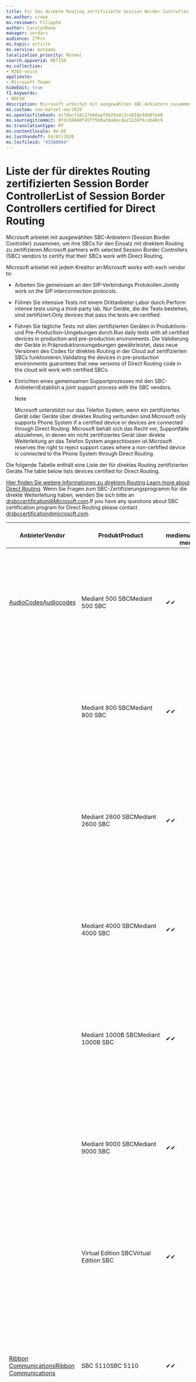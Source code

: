 ```yaml
---
title: Für das direkte Routing zertifizierte Session Border Controller
ms.author: crowe
ms.reviewer: FilippSe
author: CarolynRowe
manager: serdars
audience: ITPro
ms.topic: article
ms.service: msteams
localization_priority: Normal
search.appverid: MET150
ms.collection:
- M365-voice
appliesto:
- Microsoft Teams
hideEdit: true
f1.keywords:
- NOCSH
description: Microsoft arbeitet mit ausgewählten SBC-Anbietern zusammen, um ihre SBCs für den Einsatz mit direktem Routing zu zertifizieren.
ms.custom: seo-marvel-mar2020
ms.openlocfilehash: ec7dacf18c27eb6aafbb29adc2ce618e9db07e68
ms.sourcegitcommit: 0fdc60840f45ff5b0a39a8ec4a21138f6cab49c9
ms.translationtype: MT
ms.contentlocale: de-DE
ms.lasthandoff: 04/07/2020
ms.locfileid: "43160044"
---
```

# <a name="list-of-session-border-controllers-certified-for-direct-routing"></a><span data-ttu-id="61737-103">Liste der für direktes Routing zertifizierten Session Border Controller</span><span class="sxs-lookup"><span data-stu-id="61737-103">List of Session Border Controllers certified for Direct Routing</span></span>

<span data-ttu-id="61737-104">Microsoft arbeitet mit ausgewählten SBC-Anbietern (Session Border Controller) zusammen, um ihre SBCs für den Einsatz mit direktem Routing zu zertifizieren.</span><span class="sxs-lookup"><span data-stu-id="61737-104">Microsoft partners with selected Session Border Controllers (SBC) vendors to certify that their SBCs work with Direct Routing.</span></span> 

<span data-ttu-id="61737-105">Microsoft arbeitet mit jedem Kreditor an:</span><span class="sxs-lookup"><span data-stu-id="61737-105">Microsoft works with each vendor to:</span></span> 

- <span data-ttu-id="61737-106">Arbeiten Sie gemeinsam an den SIP-Verbindungs Protokollen.</span><span class="sxs-lookup"><span data-stu-id="61737-106">Jointly work on the SIP interconnection protocols.</span></span>
- <span data-ttu-id="61737-107">Führen Sie intensive Tests mit einem Drittanbieter Labor durch.</span><span class="sxs-lookup"><span data-stu-id="61737-107">Perform intense tests using a third-party lab.</span></span> <span data-ttu-id="61737-108">Nur Geräte, die die Tests bestehen, sind zertifiziert.</span><span class="sxs-lookup"><span data-stu-id="61737-108">Only devices that pass the tests are certified.</span></span> 
- <span data-ttu-id="61737-109">Führen Sie tägliche Tests mit allen zertifizierten Geräten in Produktions-und Pre-Production-Umgebungen durch.</span><span class="sxs-lookup"><span data-stu-id="61737-109">Run daily tests with all certified devices in production and pre-production environments.</span></span> <span data-ttu-id="61737-110">Die Validierung der Geräte in Präproduktionsumgebungen gewährleistet, dass neue Versionen des Codes für direktes Routing in der Cloud auf zertifizierten SBCs funktionieren.</span><span class="sxs-lookup"><span data-stu-id="61737-110">Validating the devices in pre-production environments guarantees that new versions of Direct Routing code in the cloud will work with certified SBCs.</span></span> 
- <span data-ttu-id="61737-111">Einrichten eines gemeinsamen Supportprozesses mit den SBC-Anbietern</span><span class="sxs-lookup"><span data-stu-id="61737-111">Establish a joint support process with the SBC vendors.</span></span>


  > [!NOTE]
  > <span data-ttu-id="61737-112">Microsoft unterstützt nur das Telefon System, wenn ein zertifiziertes Gerät oder Geräte über direktes Routing verbunden sind.</span><span class="sxs-lookup"><span data-stu-id="61737-112">Microsoft only supports Phone System if a certified device or devices are connected through Direct Routing.</span></span> <span data-ttu-id="61737-113">Microsoft behält sich das Recht vor, Supportfälle abzulehnen, in denen ein nicht zertifiziertes Gerät über direkte Weiterleitung an das Telefon System angeschlossen ist.</span><span class="sxs-lookup"><span data-stu-id="61737-113">Microsoft reserves the right to reject support cases where a non-certified device is connected to the Phone System through Direct Routing.</span></span> 

<span data-ttu-id="61737-114">Die folgende Tabelle enthält eine Liste der für direktes Routing zertifizierten Geräte.</span><span class="sxs-lookup"><span data-stu-id="61737-114">The table below lists devices certified for Direct Routing.</span></span> 

<span data-ttu-id="61737-115">[Hier finden Sie weitere Informationen zu direktem Routing](https://aka.ms/dr).</span><span class="sxs-lookup"><span data-stu-id="61737-115">[Learn more about Direct Routing](https://aka.ms/dr).</span></span> <span data-ttu-id="61737-116">Wenn Sie Fragen zum SBC-Zertifizierungsprogramm für die direkte Weiterleitung haben, wenden Sie sich bitte an drsbccertification@Microsoft.com.</span><span class="sxs-lookup"><span data-stu-id="61737-116">If you have any questions about SBC certification program for Direct Routing please contact drsbccertification@microsoft.com.</span></span>


|                                                       <span data-ttu-id="61737-117">Anbieter</span><span class="sxs-lookup"><span data-stu-id="61737-117">Vendor</span></span>                                                        |       <span data-ttu-id="61737-118">Produkt</span><span class="sxs-lookup"><span data-stu-id="61737-118">Product</span></span>       | <span data-ttu-id="61737-119">Nicht medienumgehung</span><span class="sxs-lookup"><span data-stu-id="61737-119">Non-media bypass</span></span> | <span data-ttu-id="61737-120">Medienumgehung</span><span class="sxs-lookup"><span data-stu-id="61737-120">Media bypass</span></span> | <span data-ttu-id="61737-121">Software Version</span><span class="sxs-lookup"><span data-stu-id="61737-121">Software version</span></span> | <span data-ttu-id="61737-122">Validiert mit E911-Anbietern</span><span class="sxs-lookup"><span data-stu-id="61737-122">Validated with E911 providers</span></span> | <span data-ttu-id="61737-123">Elin-fähig</span><span class="sxs-lookup"><span data-stu-id="61737-123">ELIN capable</span></span>
|---------------------------------------------------------------------------------------------------------------------|---------------------|------------------|--------------|------------------|-----------------|------------------|
| [<span data-ttu-id="61737-124">AudioCodes</span><span class="sxs-lookup"><span data-stu-id="61737-124">Audiocodes</span></span>](https://www.audiocodes.com/solutions-products/products/products-for-microsoft-365/direct-routing-for-microsoft-teams) |   <span data-ttu-id="61737-125">Mediant 500 SBC</span><span class="sxs-lookup"><span data-stu-id="61737-125">Mediant 500 SBC</span></span>   |     <span data-ttu-id="61737-126">&#10004;</span><span class="sxs-lookup"><span data-stu-id="61737-126">&#10004;</span></span>     |   <span data-ttu-id="61737-127">&#10004;</span><span class="sxs-lookup"><span data-stu-id="61737-127">&#10004;</span></span>    |  <span data-ttu-id="61737-128">Unterstützte 7,2 a. 250 (empfohlen: 7,2 a. 256)</span><span class="sxs-lookup"><span data-stu-id="61737-128">Supported 7.20A.250 (Recommended 7.20A.256)</span></span>   | <ul> <li> [<span data-ttu-id="61737-129">Bandbreiten-dynamisches Standort Routing</span><span class="sxs-lookup"><span data-stu-id="61737-129">Bandwidth Dynamic Location Routing</span></span>](https://www.bandwidth.com/partners/microsoft-teams-direct-routing) </li> <li><span data-ttu-id="61737-130">Intrado ERS</span><span class="sxs-lookup"><span data-stu-id="61737-130">Intrado ERS</span></span> </li> <li><span data-ttu-id="61737-131">Intrado EGW</span><span class="sxs-lookup"><span data-stu-id="61737-131">Intrado EGW</span></span></li> <li> <span data-ttu-id="61737-132">Red Sky Horizon-Mobilität</span><span class="sxs-lookup"><span data-stu-id="61737-132">Red Sky Horizon Mobility</span></span> </li>  </ul> |  <span data-ttu-id="61737-133">&#10004;</span><span class="sxs-lookup"><span data-stu-id="61737-133">&#10004;</span></span>  |
|                                                                                                                     |   <span data-ttu-id="61737-134">Mediant 800 SBC</span><span class="sxs-lookup"><span data-stu-id="61737-134">Mediant 800 SBC</span></span>   |     <span data-ttu-id="61737-135">&#10004;</span><span class="sxs-lookup"><span data-stu-id="61737-135">&#10004;</span></span>     |   <span data-ttu-id="61737-136">&#10004;</span><span class="sxs-lookup"><span data-stu-id="61737-136">&#10004;</span></span>     |  <span data-ttu-id="61737-137">Unterstützte 7,2 a. 250 (empfohlen: 7,2 a. 256)</span><span class="sxs-lookup"><span data-stu-id="61737-137">Supported 7.20A.250 (Recommended 7.20A.256)</span></span>   | <ul> <li> [<span data-ttu-id="61737-138">Bandbreiten-dynamisches Standort Routing</span><span class="sxs-lookup"><span data-stu-id="61737-138">Bandwidth Dynamic Location Routing</span></span>](https://www.bandwidth.com/partners/microsoft-teams-direct-routing) </li> <li><span data-ttu-id="61737-139">Intrado ERS</span><span class="sxs-lookup"><span data-stu-id="61737-139">Intrado ERS</span></span> </li> <li><span data-ttu-id="61737-140">Intrado EGW</span><span class="sxs-lookup"><span data-stu-id="61737-140">Intrado EGW</span></span></li> <li> <span data-ttu-id="61737-141">Red Sky Horizon-Mobilität</span><span class="sxs-lookup"><span data-stu-id="61737-141">Red Sky Horizon Mobility</span></span> </li>  </ul>  |  <span data-ttu-id="61737-142">&#10004;</span><span class="sxs-lookup"><span data-stu-id="61737-142">&#10004;</span></span>  |
|                                                                                                                     |  <span data-ttu-id="61737-143">Mediant 2600 SBC</span><span class="sxs-lookup"><span data-stu-id="61737-143">Mediant 2600 SBC</span></span>   |     <span data-ttu-id="61737-144">&#10004;</span><span class="sxs-lookup"><span data-stu-id="61737-144">&#10004;</span></span>     |   <span data-ttu-id="61737-145">&#10004;</span><span class="sxs-lookup"><span data-stu-id="61737-145">&#10004;</span></span>    |  <span data-ttu-id="61737-146">Unterstützte 7,2 a. 250 (empfohlen: 7,2 a. 256)</span><span class="sxs-lookup"><span data-stu-id="61737-146">Supported 7.20A.250 (Recommended 7.20A.256)</span></span>   |   <ul> <li> [<span data-ttu-id="61737-147">Bandbreiten-dynamisches Standort Routing</span><span class="sxs-lookup"><span data-stu-id="61737-147">Bandwidth Dynamic Location Routing</span></span>](https://www.bandwidth.com/partners/microsoft-teams-direct-routing) </li> <li><span data-ttu-id="61737-148">Intrado ERS</span><span class="sxs-lookup"><span data-stu-id="61737-148">Intrado ERS</span></span> </li> <li><span data-ttu-id="61737-149">Intrado EGW</span><span class="sxs-lookup"><span data-stu-id="61737-149">Intrado EGW</span></span></li> <li> <span data-ttu-id="61737-150">Red Sky Horizon-Mobilität</span><span class="sxs-lookup"><span data-stu-id="61737-150">Red Sky Horizon Mobility</span></span> </li>  </ul>  |  <span data-ttu-id="61737-151">&#10004;</span><span class="sxs-lookup"><span data-stu-id="61737-151">&#10004;</span></span>  |    
|                                                                                                                     |  <span data-ttu-id="61737-152">Mediant 4000 SBC</span><span class="sxs-lookup"><span data-stu-id="61737-152">Mediant 4000 SBC</span></span>   |     <span data-ttu-id="61737-153">&#10004;</span><span class="sxs-lookup"><span data-stu-id="61737-153">&#10004;</span></span>     |   <span data-ttu-id="61737-154">&#10004;</span><span class="sxs-lookup"><span data-stu-id="61737-154">&#10004;</span></span>     |  <span data-ttu-id="61737-155">Unterstützte 7,2 a. 250 (empfohlen: 7,2 a. 256)</span><span class="sxs-lookup"><span data-stu-id="61737-155">Supported 7.20A.250 (Recommended 7.20A.256)</span></span>   |  <ul> <li> [<span data-ttu-id="61737-156">Bandbreiten-dynamisches Standort Routing</span><span class="sxs-lookup"><span data-stu-id="61737-156">Bandwidth Dynamic Location Routing</span></span>](https://www.bandwidth.com/partners/microsoft-teams-direct-routing) </li> <li><span data-ttu-id="61737-157">Intrado ERS</span><span class="sxs-lookup"><span data-stu-id="61737-157">Intrado ERS</span></span> </li> <li><span data-ttu-id="61737-158">Intrado EGW</span><span class="sxs-lookup"><span data-stu-id="61737-158">Intrado EGW</span></span></li> <li> <span data-ttu-id="61737-159">Red Sky Horizon-Mobilität</span><span class="sxs-lookup"><span data-stu-id="61737-159">Red Sky Horizon Mobility</span></span> </li>  </ul>  |  <span data-ttu-id="61737-160">&#10004;</span><span class="sxs-lookup"><span data-stu-id="61737-160">&#10004;</span></span>  |    
|                                                                                                                     | <span data-ttu-id="61737-161">Mediant 1000B SBC</span><span class="sxs-lookup"><span data-stu-id="61737-161">Mediant 1000B  SBC</span></span>  |     <span data-ttu-id="61737-162">&#10004;</span><span class="sxs-lookup"><span data-stu-id="61737-162">&#10004;</span></span>     |   <span data-ttu-id="61737-163">Ausstehend</span><span class="sxs-lookup"><span data-stu-id="61737-163">Pending</span></span>     |  <span data-ttu-id="61737-164">Unterstützte 7,2 a. 250 (empfohlen: 7,2 a. 256)</span><span class="sxs-lookup"><span data-stu-id="61737-164">Supported 7.20A.250 (Recommended 7.20A.256)</span></span>  |  <ul> <li> [<span data-ttu-id="61737-165">Bandbreiten-dynamisches Standort Routing</span><span class="sxs-lookup"><span data-stu-id="61737-165">Bandwidth Dynamic Location Routing</span></span>](https://www.bandwidth.com/partners/microsoft-teams-direct-routing) </li> <li><span data-ttu-id="61737-166">Intrado ERS</span><span class="sxs-lookup"><span data-stu-id="61737-166">Intrado ERS</span></span> </li> <li><span data-ttu-id="61737-167">Intrado EGW</span><span class="sxs-lookup"><span data-stu-id="61737-167">Intrado EGW</span></span></li> <li> <span data-ttu-id="61737-168">Red Sky Horizon-Mobilität</span><span class="sxs-lookup"><span data-stu-id="61737-168">Red Sky Horizon Mobility</span></span> </li>  </ul>  |  <span data-ttu-id="61737-169">&#10004;</span><span class="sxs-lookup"><span data-stu-id="61737-169">&#10004;</span></span>  |    
|                                                                                                                     | <span data-ttu-id="61737-170">Mediant 9000  SBC</span><span class="sxs-lookup"><span data-stu-id="61737-170">Mediant 9000  SBC</span></span>  |     <span data-ttu-id="61737-171">&#10004;</span><span class="sxs-lookup"><span data-stu-id="61737-171">&#10004;</span></span>     |   <span data-ttu-id="61737-172">&#10004;</span><span class="sxs-lookup"><span data-stu-id="61737-172">&#10004;</span></span>     |  <span data-ttu-id="61737-173">Unterstützte 7,2 a. 250 (empfohlen: 7,2 a. 256)</span><span class="sxs-lookup"><span data-stu-id="61737-173">Supported 7.20A.250 (Recommended 7.20A.256)</span></span>   | <ul> <li> [<span data-ttu-id="61737-174">Bandbreiten-dynamisches Standort Routing</span><span class="sxs-lookup"><span data-stu-id="61737-174">Bandwidth Dynamic Location Routing</span></span>](https://www.bandwidth.com/partners/microsoft-teams-direct-routing) </li> <li><span data-ttu-id="61737-175">Intrado ERS</span><span class="sxs-lookup"><span data-stu-id="61737-175">Intrado ERS</span></span> </li> <li><span data-ttu-id="61737-176">Intrado EGW</span><span class="sxs-lookup"><span data-stu-id="61737-176">Intrado EGW</span></span></li> <li> <span data-ttu-id="61737-177">Red Sky Horizon-Mobilität</span><span class="sxs-lookup"><span data-stu-id="61737-177">Red Sky Horizon Mobility</span></span> </li>  </ul>    |  <span data-ttu-id="61737-178">&#10004;</span><span class="sxs-lookup"><span data-stu-id="61737-178">&#10004;</span></span>  |                                                                       
|                                                                                                                     | <span data-ttu-id="61737-179">Virtual Edition SBC</span><span class="sxs-lookup"><span data-stu-id="61737-179">Virtual Edition SBC</span></span> |     <span data-ttu-id="61737-180">&#10004;</span><span class="sxs-lookup"><span data-stu-id="61737-180">&#10004;</span></span>     |   <span data-ttu-id="61737-181">&#10004;</span><span class="sxs-lookup"><span data-stu-id="61737-181">&#10004;</span></span>     |  <span data-ttu-id="61737-182">Unterstützte 7,2 a. 250 (empfohlen: 7,2 a. 256)</span><span class="sxs-lookup"><span data-stu-id="61737-182">Supported 7.20A.250 (Recommended 7.20A.256)</span></span> |  <ul> <li> [<span data-ttu-id="61737-183">Bandbreiten-dynamisches Standort Routing</span><span class="sxs-lookup"><span data-stu-id="61737-183">Bandwidth Dynamic Location Routing</span></span>](https://www.bandwidth.com/partners/microsoft-teams-direct-routing) </li> <li><span data-ttu-id="61737-184">Intrado ERS</span><span class="sxs-lookup"><span data-stu-id="61737-184">Intrado ERS</span></span> </li> <li><span data-ttu-id="61737-185">Intrado EGW</span><span class="sxs-lookup"><span data-stu-id="61737-185">Intrado EGW</span></span></li> <li> <span data-ttu-id="61737-186">Red Sky Horizon-Mobilität</span><span class="sxs-lookup"><span data-stu-id="61737-186">Red Sky Horizon Mobility</span></span> </li>  </ul>   |  <span data-ttu-id="61737-187">&#10004;</span><span class="sxs-lookup"><span data-stu-id="61737-187">&#10004;</span></span>  |    
|  [<span data-ttu-id="61737-188">Ribbon Communications</span><span class="sxs-lookup"><span data-stu-id="61737-188">Ribbon Communications</span></span>](https://ribboncommunications.com/solutions/enterprise-solutions/microsoft-skype-business)  |      <span data-ttu-id="61737-189">SBC 5110</span><span class="sxs-lookup"><span data-stu-id="61737-189">SBC 5110</span></span>       |     <span data-ttu-id="61737-190">&#10004;</span><span class="sxs-lookup"><span data-stu-id="61737-190">&#10004;</span></span>     |   <span data-ttu-id="61737-191">&#10004;</span><span class="sxs-lookup"><span data-stu-id="61737-191">&#10004;</span></span>    |       <span data-ttu-id="61737-192">Unterstützte 7,2 (empfohlen 8,2)</span><span class="sxs-lookup"><span data-stu-id="61737-192">Supported 7.2 (Recommended 8.2)</span></span>       | <ul> <li> [<span data-ttu-id="61737-193">Bandbreiten-dynamisches Standort Routing</span><span class="sxs-lookup"><span data-stu-id="61737-193">Bandwidth Dynamic Location Routing</span></span>](https://www.bandwidth.com/partners/microsoft-teams-direct-routing) </li> <li><span data-ttu-id="61737-194">Intrado ERS</span><span class="sxs-lookup"><span data-stu-id="61737-194">Intrado ERS</span></span> </li> <li><span data-ttu-id="61737-195">Intrado EGW</span><span class="sxs-lookup"><span data-stu-id="61737-195">Intrado EGW</span></span></li> <li> <span data-ttu-id="61737-196">Red Sky Horizon-Mobilität</span><span class="sxs-lookup"><span data-stu-id="61737-196">Red Sky Horizon Mobility</span></span> </li>  </ul> |    |    
|                                                                                                                     |      <span data-ttu-id="61737-197">SBC 5210</span><span class="sxs-lookup"><span data-stu-id="61737-197">SBC 5210</span></span>       |     <span data-ttu-id="61737-198">&#10004;</span><span class="sxs-lookup"><span data-stu-id="61737-198">&#10004;</span></span>     |  <span data-ttu-id="61737-199">&#10004;</span><span class="sxs-lookup"><span data-stu-id="61737-199">&#10004;</span></span>    |       <span data-ttu-id="61737-200">Unterstützte 7,2 (empfohlen 8,2)</span><span class="sxs-lookup"><span data-stu-id="61737-200">Supported 7.2 (Recommended 8.2)</span></span>       |  <ul> <li> [<span data-ttu-id="61737-201">Bandbreiten-dynamisches Standort Routing</span><span class="sxs-lookup"><span data-stu-id="61737-201">Bandwidth Dynamic Location Routing</span></span>](https://www.bandwidth.com/partners/microsoft-teams-direct-routing) </li> <li><span data-ttu-id="61737-202">Intrado ERS</span><span class="sxs-lookup"><span data-stu-id="61737-202">Intrado ERS</span></span> </li> <li><span data-ttu-id="61737-203">Intrado EGW</span><span class="sxs-lookup"><span data-stu-id="61737-203">Intrado EGW</span></span></li> <li> <span data-ttu-id="61737-204">Red Sky Horizon-Mobilität</span><span class="sxs-lookup"><span data-stu-id="61737-204">Red Sky Horizon Mobility</span></span> </li> </ul> |    |    
|                                                                                                                     |      <span data-ttu-id="61737-205">SBC 5400</span><span class="sxs-lookup"><span data-stu-id="61737-205">SBC 5400</span></span>       |     <span data-ttu-id="61737-206">&#10004;</span><span class="sxs-lookup"><span data-stu-id="61737-206">&#10004;</span></span>     |   <span data-ttu-id="61737-207">&#10004;</span><span class="sxs-lookup"><span data-stu-id="61737-207">&#10004;</span></span>   |       <span data-ttu-id="61737-208">Unterstützte 7,2 (empfohlen 8,2)</span><span class="sxs-lookup"><span data-stu-id="61737-208">Supported 7.2 (Recommended 8.2)</span></span>       |  <ul> <li> [<span data-ttu-id="61737-209">Bandbreiten-dynamisches Standort Routing</span><span class="sxs-lookup"><span data-stu-id="61737-209">Bandwidth Dynamic Location Routing</span></span>](https://www.bandwidth.com/partners/microsoft-teams-direct-routing) </li><li><span data-ttu-id="61737-210">Intrado ERS</span><span class="sxs-lookup"><span data-stu-id="61737-210">Intrado ERS</span></span> </li> <li><span data-ttu-id="61737-211">Intrado EGW</span><span class="sxs-lookup"><span data-stu-id="61737-211">Intrado EGW</span></span></li> <li> <span data-ttu-id="61737-212">Red Sky Horizon-Mobilität</span><span class="sxs-lookup"><span data-stu-id="61737-212">Red Sky Horizon Mobility</span></span> </li> </ul>  ||    
|                                                                                                                     |      <span data-ttu-id="61737-213">SBC 7000</span><span class="sxs-lookup"><span data-stu-id="61737-213">SBC 7000</span></span>       |     <span data-ttu-id="61737-214">&#10004;</span><span class="sxs-lookup"><span data-stu-id="61737-214">&#10004;</span></span>     |   <span data-ttu-id="61737-215">&#10004;</span><span class="sxs-lookup"><span data-stu-id="61737-215">&#10004;</span></span>    |       <span data-ttu-id="61737-216">Unterstützte 7,2 (empfohlen 8,2)</span><span class="sxs-lookup"><span data-stu-id="61737-216">Supported 7.2 (Recommended 8.2)</span></span>       |   <ul> <li> [<span data-ttu-id="61737-217">Bandbreiten-dynamisches Standort Routing</span><span class="sxs-lookup"><span data-stu-id="61737-217">Bandwidth Dynamic Location Routing</span></span>](https://www.bandwidth.com/partners/microsoft-teams-direct-routing) </li> <li><span data-ttu-id="61737-218">Intrado ERS</span><span class="sxs-lookup"><span data-stu-id="61737-218">Intrado ERS</span></span> </li> <li><span data-ttu-id="61737-219">Intrado EGW</span><span class="sxs-lookup"><span data-stu-id="61737-219">Intrado EGW</span></span></li> <li> <span data-ttu-id="61737-220">Red Sky Horizon-Mobilität</span><span class="sxs-lookup"><span data-stu-id="61737-220">Red Sky Horizon Mobility</span></span> </li> </ul> |  |    
|                                                                                                                     |       <span data-ttu-id="61737-221">SBC SWe</span><span class="sxs-lookup"><span data-stu-id="61737-221">SBC SWe</span></span>       |     <span data-ttu-id="61737-222">&#10004;</span><span class="sxs-lookup"><span data-stu-id="61737-222">&#10004;</span></span>     |   <span data-ttu-id="61737-223">&#10004;</span><span class="sxs-lookup"><span data-stu-id="61737-223">&#10004;</span></span>   |       <span data-ttu-id="61737-224">Unterstützte 7,2 (empfohlen 8,2)</span><span class="sxs-lookup"><span data-stu-id="61737-224">Supported 7.2 (Recommended 8.2)</span></span>       |   <ul> <li> [<span data-ttu-id="61737-225">Bandbreiten-dynamisches Standort Routing</span><span class="sxs-lookup"><span data-stu-id="61737-225">Bandwidth Dynamic Location Routing</span></span>](https://www.bandwidth.com/partners/microsoft-teams-direct-routing) </li> <li><span data-ttu-id="61737-226">Intrado ERS</span><span class="sxs-lookup"><span data-stu-id="61737-226">Intrado ERS</span></span> </li> <li><span data-ttu-id="61737-227">Intrado EGW</span><span class="sxs-lookup"><span data-stu-id="61737-227">Intrado EGW</span></span></li> <li> <span data-ttu-id="61737-228">Red Sky Horizon-Mobilität</span><span class="sxs-lookup"><span data-stu-id="61737-228">Red Sky Horizon Mobility</span></span> </li> </ul> |    |    
|                                                                                                                     |      <span data-ttu-id="61737-229">SBC 1000</span><span class="sxs-lookup"><span data-stu-id="61737-229">SBC 1000</span></span>       |     <span data-ttu-id="61737-230">&#10004;</span><span class="sxs-lookup"><span data-stu-id="61737-230">&#10004;</span></span>     |   <span data-ttu-id="61737-231">&#10004;</span><span class="sxs-lookup"><span data-stu-id="61737-231">&#10004;</span></span>    |      <span data-ttu-id="61737-232">8.0.3 (Build 537)</span><span class="sxs-lookup"><span data-stu-id="61737-232">8.0.3 (build 537)</span></span>     |  <ul> <li> [<span data-ttu-id="61737-233">Bandbreiten-dynamisches Standort Routing</span><span class="sxs-lookup"><span data-stu-id="61737-233">Bandwidth Dynamic Location Routing</span></span>](https://www.bandwidth.com/partners/microsoft-teams-direct-routing) </li> <li> <span data-ttu-id="61737-234">Intrado ERS</span><span class="sxs-lookup"><span data-stu-id="61737-234">Intrado ERS</span></span> </li> <li><span data-ttu-id="61737-235">Intrado EGW</span><span class="sxs-lookup"><span data-stu-id="61737-235">Intrado EGW</span></span> </li> <li> <span data-ttu-id="61737-236">Red Sky Horizon-Mobilität</span><span class="sxs-lookup"><span data-stu-id="61737-236">Red Sky Horizon Mobility</span></span> </li> </ul>   |  <span data-ttu-id="61737-237">&#10004;</span><span class="sxs-lookup"><span data-stu-id="61737-237">&#10004;</span></span>   |    
|                                                                                                                     |      <span data-ttu-id="61737-238">SBC 2000</span><span class="sxs-lookup"><span data-stu-id="61737-238">SBC 2000</span></span>       |     <span data-ttu-id="61737-239">&#10004;</span><span class="sxs-lookup"><span data-stu-id="61737-239">&#10004;</span></span>     |   <span data-ttu-id="61737-240">&#10004;</span><span class="sxs-lookup"><span data-stu-id="61737-240">&#10004;</span></span>   |     <span data-ttu-id="61737-241">8.0.3 (Build 537)</span><span class="sxs-lookup"><span data-stu-id="61737-241">8.0.3 (build 537)</span></span>     |  <ul> <li>[<span data-ttu-id="61737-242">Bandbreiten-dynamisches Standort Routing</span><span class="sxs-lookup"><span data-stu-id="61737-242">Bandwidth Dynamic Location Routing</span></span>](https://www.bandwidth.com/partners/microsoft-teams-direct-routing) </li> <li> <span data-ttu-id="61737-243">Intrado ERS</span><span class="sxs-lookup"><span data-stu-id="61737-243">Intrado ERS</span></span> </li> <li><span data-ttu-id="61737-244">Intrado EGW</span><span class="sxs-lookup"><span data-stu-id="61737-244">Intrado EGW</span></span> </li> <li> <span data-ttu-id="61737-245">Red Sky Horizon-Mobilität</span><span class="sxs-lookup"><span data-stu-id="61737-245">Red Sky Horizon Mobility</span></span> </li> </ul>   |     <span data-ttu-id="61737-246">&#10004;</span><span class="sxs-lookup"><span data-stu-id="61737-246">&#10004;</span></span>     |    
|                                                                                                                     |    <span data-ttu-id="61737-247">Lite SBC Schwedisch</span><span class="sxs-lookup"><span data-stu-id="61737-247">SBC SWe Lite</span></span>     |     <span data-ttu-id="61737-248">&#10004;</span><span class="sxs-lookup"><span data-stu-id="61737-248">&#10004;</span></span>     |  <span data-ttu-id="61737-249">&#10004;</span><span class="sxs-lookup"><span data-stu-id="61737-249">&#10004;</span></span>    |      <span data-ttu-id="61737-250">8.0.3 (Build 216)</span><span class="sxs-lookup"><span data-stu-id="61737-250">8.0.3 (build 216)</span></span>    |  <ul> <li> [<span data-ttu-id="61737-251">Bandbreiten-dynamisches Standort Routing</span><span class="sxs-lookup"><span data-stu-id="61737-251">Bandwidth Dynamic Location Routing</span></span>](https://www.bandwidth.com/partners/microsoft-teams-direct-routing) </li> <li> <span data-ttu-id="61737-252">Intrado ERS</span><span class="sxs-lookup"><span data-stu-id="61737-252">Intrado ERS</span></span> </li> <li><span data-ttu-id="61737-253">Intrado EGW</span><span class="sxs-lookup"><span data-stu-id="61737-253">Intrado EGW</span></span> </li> <li> <span data-ttu-id="61737-254">Red Sky Horizon-Mobilität</span><span class="sxs-lookup"><span data-stu-id="61737-254">Red Sky Horizon Mobility</span></span> </li> </ul>    |     <span data-ttu-id="61737-255">&#10004;</span><span class="sxs-lookup"><span data-stu-id="61737-255">&#10004;</span></span>     |   
| | <span data-ttu-id="61737-256">EdgeMarc-Serie</span><span class="sxs-lookup"><span data-stu-id="61737-256">EdgeMarc Series</span></span> |  <span data-ttu-id="61737-257">&#10004;</span><span class="sxs-lookup"><span data-stu-id="61737-257">&#10004;</span></span> | | <span data-ttu-id="61737-258">15.6.1</span><span class="sxs-lookup"><span data-stu-id="61737-258">15.6.1</span></span> | 
|                     [<span data-ttu-id="61737-259">Thinktel</span><span class="sxs-lookup"><span data-stu-id="61737-259">Thinktel</span></span>](https://www.thinktel.ca/services/think-365/think-365-overview/)                      |    <span data-ttu-id="61737-260">Think 365 SBC</span><span class="sxs-lookup"><span data-stu-id="61737-260">Think 365 SBC</span></span>    |     <span data-ttu-id="61737-261">&#10004;</span><span class="sxs-lookup"><span data-stu-id="61737-261">&#10004;</span></span>     |           |       <span data-ttu-id="61737-262">1,4</span><span class="sxs-lookup"><span data-stu-id="61737-262">1.4</span></span>       |     |    |    
|                     [<span data-ttu-id="61737-263">Oracle</span><span class="sxs-lookup"><span data-stu-id="61737-263">Oracle</span></span>](https://www.oracle.com/industries/communications/enterprise-session-border-controller/microsoft.html)                      |    <span data-ttu-id="61737-264">AP 1100</span><span class="sxs-lookup"><span data-stu-id="61737-264">AP 1100</span></span>      |    <span data-ttu-id="61737-265">&#10004;</span><span class="sxs-lookup"><span data-stu-id="61737-265">&#10004;</span></span>     |    <span data-ttu-id="61737-266">&#10004;</span><span class="sxs-lookup"><span data-stu-id="61737-266">&#10004;</span></span>    |   <span data-ttu-id="61737-267">8.3.0.0.1</span><span class="sxs-lookup"><span data-stu-id="61737-267">8.3.0.0.1</span></span> |   <ul> <li> [<span data-ttu-id="61737-268">Bandbreiten-dynamisches Standort Routing</span><span class="sxs-lookup"><span data-stu-id="61737-268">Bandwidth Dynamic Location Routing</span></span>](https://www.bandwidth.com/partners/microsoft-teams-direct-routing) </li> <li><span data-ttu-id="61737-269">Intrado ERS</span><span class="sxs-lookup"><span data-stu-id="61737-269">Intrado ERS</span></span> </li> <li><span data-ttu-id="61737-270">Intrado EGW</span><span class="sxs-lookup"><span data-stu-id="61737-270">Intrado EGW</span></span></li> <li> <span data-ttu-id="61737-271">Red Sky Horizon-Mobilität</span><span class="sxs-lookup"><span data-stu-id="61737-271">Red Sky Horizon Mobility</span></span> </li>  </ul>   |  <span data-ttu-id="61737-272">&#10004;</span><span class="sxs-lookup"><span data-stu-id="61737-272">&#10004;</span></span>  |    
|                                                                                                                    |    <span data-ttu-id="61737-273">AP 3900</span><span class="sxs-lookup"><span data-stu-id="61737-273">AP 3900</span></span>           |    <span data-ttu-id="61737-274">&#10004;</span><span class="sxs-lookup"><span data-stu-id="61737-274">&#10004;</span></span>     |    <span data-ttu-id="61737-275">&#10004;</span><span class="sxs-lookup"><span data-stu-id="61737-275">&#10004;</span></span>   |   <span data-ttu-id="61737-276">8.3.0.0.1</span><span class="sxs-lookup"><span data-stu-id="61737-276">8.3.0.0.1</span></span>  |  <ul> <li> [<span data-ttu-id="61737-277">Bandbreiten-dynamisches Standort Routing</span><span class="sxs-lookup"><span data-stu-id="61737-277">Bandwidth Dynamic Location Routing</span></span>](https://www.bandwidth.com/partners/microsoft-teams-direct-routing) </li> <li><span data-ttu-id="61737-278">Intrado ERS</span><span class="sxs-lookup"><span data-stu-id="61737-278">Intrado ERS</span></span> </li> <li><span data-ttu-id="61737-279">Intrado EGW</span><span class="sxs-lookup"><span data-stu-id="61737-279">Intrado EGW</span></span></li> <li> <span data-ttu-id="61737-280">Red Sky Horizon-Mobilität</span><span class="sxs-lookup"><span data-stu-id="61737-280">Red Sky Horizon Mobility</span></span> </li>  </ul>  |  <span data-ttu-id="61737-281">&#10004;</span><span class="sxs-lookup"><span data-stu-id="61737-281">&#10004;</span></span>  |    
|                                                                                                                    |      <span data-ttu-id="61737-282">AP 4600</span><span class="sxs-lookup"><span data-stu-id="61737-282">AP 4600</span></span>         |    <span data-ttu-id="61737-283">&#10004;</span><span class="sxs-lookup"><span data-stu-id="61737-283">&#10004;</span></span>   |    <span data-ttu-id="61737-284">&#10004;</span><span class="sxs-lookup"><span data-stu-id="61737-284">&#10004;</span></span>     |     <span data-ttu-id="61737-285">8.3.0.0.1</span><span class="sxs-lookup"><span data-stu-id="61737-285">8.3.0.0.1</span></span>  |  <ul> <li> [<span data-ttu-id="61737-286">Bandbreiten-dynamisches Standort Routing</span><span class="sxs-lookup"><span data-stu-id="61737-286">Bandwidth Dynamic Location Routing</span></span>](https://www.bandwidth.com/partners/microsoft-teams-direct-routing) </li> <li><span data-ttu-id="61737-287">Intrado ERS</span><span class="sxs-lookup"><span data-stu-id="61737-287">Intrado ERS</span></span> </li> <li><span data-ttu-id="61737-288">Intrado EGW</span><span class="sxs-lookup"><span data-stu-id="61737-288">Intrado EGW</span></span></li> <li> <span data-ttu-id="61737-289">Red Sky Horizon-Mobilität</span><span class="sxs-lookup"><span data-stu-id="61737-289">Red Sky Horizon Mobility</span></span> </li>  </ul>  |  <span data-ttu-id="61737-290">&#10004;</span><span class="sxs-lookup"><span data-stu-id="61737-290">&#10004;</span></span>  |    
|                                                                                                                    |      <span data-ttu-id="61737-291">AP 6300</span><span class="sxs-lookup"><span data-stu-id="61737-291">AP 6300</span></span>         |    <span data-ttu-id="61737-292">&#10004;</span><span class="sxs-lookup"><span data-stu-id="61737-292">&#10004;</span></span>   |    <span data-ttu-id="61737-293">&#10004;</span><span class="sxs-lookup"><span data-stu-id="61737-293">&#10004;</span></span>     |     <span data-ttu-id="61737-294">8.3.0.0.1</span><span class="sxs-lookup"><span data-stu-id="61737-294">8.3.0.0.1</span></span>  |  <ul> <li> [<span data-ttu-id="61737-295">Bandbreiten-dynamisches Standort Routing</span><span class="sxs-lookup"><span data-stu-id="61737-295">Bandwidth Dynamic Location Routing</span></span>](https://www.bandwidth.com/partners/microsoft-teams-direct-routing) </li> <li><span data-ttu-id="61737-296">Intrado ERS</span><span class="sxs-lookup"><span data-stu-id="61737-296">Intrado ERS</span></span> </li> <li><span data-ttu-id="61737-297">Intrado EGW</span><span class="sxs-lookup"><span data-stu-id="61737-297">Intrado EGW</span></span></li> <li> <span data-ttu-id="61737-298">Red Sky Horizon-Mobilität</span><span class="sxs-lookup"><span data-stu-id="61737-298">Red Sky Horizon Mobility</span></span> </li>  </ul>   |  <span data-ttu-id="61737-299">&#10004;</span><span class="sxs-lookup"><span data-stu-id="61737-299">&#10004;</span></span>  |    
|                                                                                                                   |      <span data-ttu-id="61737-300">AP 6350</span><span class="sxs-lookup"><span data-stu-id="61737-300">AP 6350</span></span>           |    <span data-ttu-id="61737-301">&#10004;</span><span class="sxs-lookup"><span data-stu-id="61737-301">&#10004;</span></span>   |    <span data-ttu-id="61737-302">&#10004;</span><span class="sxs-lookup"><span data-stu-id="61737-302">&#10004;</span></span>    |     <span data-ttu-id="61737-303">8.3.0.0.1</span><span class="sxs-lookup"><span data-stu-id="61737-303">8.3.0.0.1</span></span>  |   <ul> <li> [<span data-ttu-id="61737-304">Bandbreiten-dynamisches Standort Routing</span><span class="sxs-lookup"><span data-stu-id="61737-304">Bandwidth Dynamic Location Routing</span></span>](https://www.bandwidth.com/partners/microsoft-teams-direct-routing) </li> <li><span data-ttu-id="61737-305">Intrado ERS</span><span class="sxs-lookup"><span data-stu-id="61737-305">Intrado ERS</span></span> </li> <li><span data-ttu-id="61737-306">Intrado EGW</span><span class="sxs-lookup"><span data-stu-id="61737-306">Intrado EGW</span></span></li> <li> <span data-ttu-id="61737-307">Red Sky Horizon-Mobilität</span><span class="sxs-lookup"><span data-stu-id="61737-307">Red Sky Horizon Mobility</span></span> </li>  </ul>  |  <span data-ttu-id="61737-308">&#10004;</span><span class="sxs-lookup"><span data-stu-id="61737-308">&#10004;</span></span>  |                                            
|                                                                                                                    |      <span data-ttu-id="61737-309">VME</span><span class="sxs-lookup"><span data-stu-id="61737-309">VME</span></span>           |    <span data-ttu-id="61737-310">&#10004;</span><span class="sxs-lookup"><span data-stu-id="61737-310">&#10004;</span></span>    |    <span data-ttu-id="61737-311">&#10004;</span><span class="sxs-lookup"><span data-stu-id="61737-311">&#10004;</span></span>    |     <span data-ttu-id="61737-312">8.3.0.0.1</span><span class="sxs-lookup"><span data-stu-id="61737-312">8.3.0.0.1</span></span>   |   <ul> <li> [<span data-ttu-id="61737-313">Bandbreiten-dynamisches Standort Routing</span><span class="sxs-lookup"><span data-stu-id="61737-313">Bandwidth Dynamic Location Routing</span></span>](https://www.bandwidth.com/partners/microsoft-teams-direct-routing) </li> <li><span data-ttu-id="61737-314">Intrado ERS</span><span class="sxs-lookup"><span data-stu-id="61737-314">Intrado ERS</span></span> </li> <li><span data-ttu-id="61737-315">Intrado EGW</span><span class="sxs-lookup"><span data-stu-id="61737-315">Intrado EGW</span></span></li> <li> <span data-ttu-id="61737-316">Red Sky Horizon-Mobilität</span><span class="sxs-lookup"><span data-stu-id="61737-316">Red Sky Horizon Mobility</span></span> </li>  </ul>  |  <span data-ttu-id="61737-317">&#10004;</span><span class="sxs-lookup"><span data-stu-id="61737-317">&#10004;</span></span>  |    
|                     [<span data-ttu-id="61737-318">TE-SYSTEMS</span><span class="sxs-lookup"><span data-stu-id="61737-318">TE-SYSTEMS</span></span>](https://www.anynode.de/anynode-and-microsoft-teams/)                               |     <span data-ttu-id="61737-319">anynode</span><span class="sxs-lookup"><span data-stu-id="61737-319">anynode</span></span>         |     <span data-ttu-id="61737-320">&#10004;</span><span class="sxs-lookup"><span data-stu-id="61737-320">&#10004;</span></span>   |  <span data-ttu-id="61737-321">&#10004;</span><span class="sxs-lookup"><span data-stu-id="61737-321">&#10004;</span></span>   |      <span data-ttu-id="61737-322">Unterstützte 3,20 (empfohlen 4,0)</span><span class="sxs-lookup"><span data-stu-id="61737-322">Supported 3.20 (Recommended 4.0)</span></span>        |     |    |    
|                     [<span data-ttu-id="61737-323">Metaswitch</span><span class="sxs-lookup"><span data-stu-id="61737-323">Metaswitch</span></span>](https://www.metaswitch.com/products/core-network/perimeta-sbc)                               |     <span data-ttu-id="61737-324">Perimeta SBC</span><span class="sxs-lookup"><span data-stu-id="61737-324">Perimeta SBC</span></span>        |     <span data-ttu-id="61737-325">&#10004;</span><span class="sxs-lookup"><span data-stu-id="61737-325">&#10004;</span></span>   |  |      <span data-ttu-id="61737-326">4,7</span><span class="sxs-lookup"><span data-stu-id="61737-326">4.7</span></span>      |     |    |    

<span data-ttu-id="61737-327">In der folgenden Tabelle sind Geräte aufgeführt, die für die Interoperabilität zwischen direktem Routing und analogen Geräten überprüft werden.</span><span class="sxs-lookup"><span data-stu-id="61737-327">The following table lists devices that are verified for interoperability between Direct Routing and Analog Devices.</span></span>

|                                                       <span data-ttu-id="61737-328">Anbieter</span><span class="sxs-lookup"><span data-stu-id="61737-328">Vendor</span></span>                                                        |       <span data-ttu-id="61737-329">Produkt</span><span class="sxs-lookup"><span data-stu-id="61737-329">Product</span></span>       | <span data-ttu-id="61737-330">Überprüft</span><span class="sxs-lookup"><span data-stu-id="61737-330">Verified</span></span>
|---------------------------------------------------------------------------------------------------------------------|---------------------|------------------|
| [<span data-ttu-id="61737-331">AudioCodes</span><span class="sxs-lookup"><span data-stu-id="61737-331">Audiocodes</span></span>](https://www.audiocodes.com/solutions-products/products/products-for-microsoft-365/direct-routing-for-microsoft-teams) |   [<span data-ttu-id="61737-332">ATA-1</span><span class="sxs-lookup"><span data-stu-id="61737-332">ATA-1</span></span>](https://www.audiocodes.com/media/2373/mp-1xx-and-mp-124-datasheet.pdf)   |     <span data-ttu-id="61737-333">&#10004;</span><span class="sxs-lookup"><span data-stu-id="61737-333">&#10004;</span></span>     |
| [<span data-ttu-id="61737-334">AudioCodes</span><span class="sxs-lookup"><span data-stu-id="61737-334">Audiocodes</span></span>](https://www.audiocodes.com/solutions-products/products/products-for-microsoft-365/direct-routing-for-microsoft-teams) |   [<span data-ttu-id="61737-335">ATA-2</span><span class="sxs-lookup"><span data-stu-id="61737-335">ATA-2</span></span>](https://www.audiocodes.com/media/2399/mediapack-20x-mp-20x-analog-telephone-adapters-datasheet.pdf)   |     <span data-ttu-id="61737-336">&#10004;</span><span class="sxs-lookup"><span data-stu-id="61737-336">&#10004;</span></span>     |
| [<span data-ttu-id="61737-337">Multifunktionsleiste</span><span class="sxs-lookup"><span data-stu-id="61737-337">Ribbon</span></span>](https://ribboncommunications.com/solutions/enterprise-solutions/microsoft-solutions) |   [<span data-ttu-id="61737-338">SBC 1000. Software Version: 8.1.1 (Build 527)</span><span class="sxs-lookup"><span data-stu-id="61737-338">SBC 1000. Software version: 8.1.1 (build 527)</span></span>](https://support.sonus.net/display/UXDOC81/Connect+SBC+Edge+to+Microsoft+Teams+Direct+Routing+to+Support+Analog+Devices)   |     <span data-ttu-id="61737-339">&#10004;</span><span class="sxs-lookup"><span data-stu-id="61737-339">&#10004;</span></span>     |
| [<span data-ttu-id="61737-340">Multifunktionsleiste</span><span class="sxs-lookup"><span data-stu-id="61737-340">Ribbon</span></span>](https://ribboncommunications.com/solutions/enterprise-solutions/microsoft-solutions) |   [<span data-ttu-id="61737-341">SBC 2000. Software Version: 8.1.1 (Build 527)</span><span class="sxs-lookup"><span data-stu-id="61737-341">SBC 2000. Software version: 8.1.1 (build 527)</span></span>](https://support.sonus.net/display/UXDOC81/Connect+SBC+Edge+to+Microsoft+Teams+Direct+Routing+to+Support+Analog+Devices)   |     <span data-ttu-id="61737-342">&#10004;</span><span class="sxs-lookup"><span data-stu-id="61737-342">&#10004;</span></span>     |


<span data-ttu-id="61737-343">Wenn Sie uns Produktfeedback zu Teams geben möchten, beispielsweise Ideen für neue Features, lesen Sie [UserVoice](https://microsoftteams.uservoice.com) beachten Sie die Zertifizierung, die einer Hauptversion gewährt wird.</span><span class="sxs-lookup"><span data-stu-id="61737-343">To give us product feedback about Teams, such as ideas for new features, see [Uservoice](https://microsoftteams.uservoice.com) Note the certification granted to a major version.</span></span> <span data-ttu-id="61737-344">Das bedeutet, dass Firmware mit einer beliebigen Anzahl in der SBC-Firmware nach der Hauptversion unterstützt wird.</span><span class="sxs-lookup"><span data-stu-id="61737-344">That means that firmware with any number in the SBC firmware following the major version is supported.</span></span>

